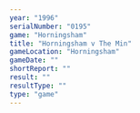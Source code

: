 ```yaml
---
year: "1996"
serialNumber: "0195" 
game: "Horningsham"
title: "Horningsham v The Min"
gameLocation: "Horningsham"
gameDate: ""
shortReport: ""
result: ""
resultType: ""
type: "game"
---
```

